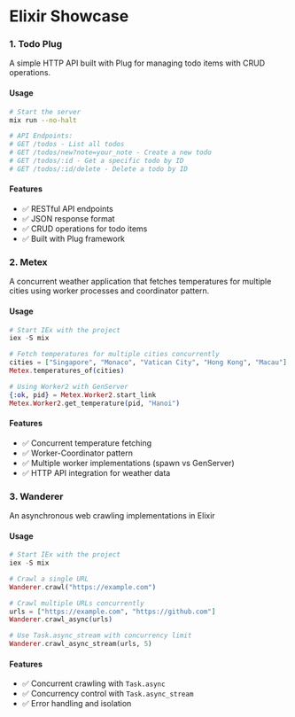 # Elixir Showcase

### 1. Todo Plug
A simple HTTP API built with Plug for managing todo items with CRUD operations.

#### Usage
```bash
# Start the server
mix run --no-halt

# API Endpoints:
# GET /todos - List all todos
# GET /todos/new?note=your_note - Create a new todo
# GET /todos/:id - Get a specific todo by ID
# GET /todos/:id/delete - Delete a todo by ID
```

#### Features
- ✅ RESTful API endpoints
- ✅ JSON response format
- ✅ CRUD operations for todo items
- ✅ Built with Plug framework

### 2. Metex
A concurrent weather application that fetches temperatures for multiple cities using worker processes and coordinator pattern.

#### Usage
```elixir
# Start IEx with the project
iex -S mix

# Fetch temperatures for multiple cities concurrently
cities = ["Singapore", "Monaco", "Vatican City", "Hong Kong", "Macau"]
Metex.temperatures_of(cities)

# Using Worker2 with GenServer
{:ok, pid} = Metex.Worker2.start_link
Metex.Worker2.get_temperature(pid, "Hanoi")
```

#### Features
- ✅ Concurrent temperature fetching
- ✅ Worker-Coordinator pattern
- ✅ Multiple worker implementations (spawn vs GenServer)
- ✅ HTTP API integration for weather data

### 3. Wanderer
An asynchronous web crawling implementations in Elixir  

#### Usage
```elixir
# Start IEx with the project
iex -S mix

# Crawl a single URL
Wanderer.crawl("https://example.com")

# Crawl multiple URLs concurrently
urls = ["https://example.com", "https://github.com"]
Wanderer.crawl_async(urls)

# Use Task.async_stream with concurrency limit
Wanderer.crawl_async_stream(urls, 5)
```

#### Features
- ✅ Concurrent crawling with `Task.async`
- ✅ Concurrency control with `Task.async_stream`
- ✅ Error handling and isolation

